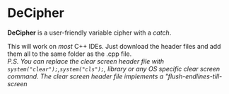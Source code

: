 # DeCipher
<strong>DeCipher</strong> is a user-friendly variable cipher with a <i title = "*wink wink*">catch</i>.

<p>This will work on <i>most</i> C++ IDEs. Just download the header files and add them all to the same folder as the .cpp file. <br>
  <i>P.S. You can replace the clear screen header file with <code title="Not recommended">system("clear");</code></t>,<code title="Also not recommended">system("cls");</code>,<code title="Recommended if you know to use it"><curses.h></code> library or any OS specific clear screen command. The clear screen header file implements a "flush-endlines-till-screen </i>
